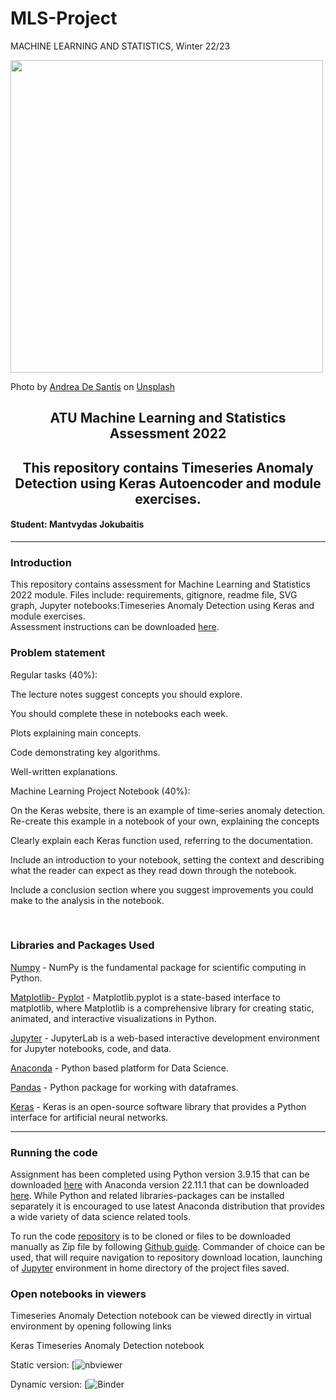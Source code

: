 # MLS-Project

MACHINE LEARNING AND STATISTICS, Winter 22/23


<img src="https://images.unsplash.com/photo-1620712943543-bcc4688e7485?ixlib=rb-4.0.3&ixid=MnwxMjA3fDB8MHxwaG90by1wYWdlfHx8fGVufDB8fHx8&auto=format&fit=crop&w=1965&q=80" width="500"/>

Photo by <a href="https://unsplash.com/@santesson89?utm_source=unsplash&utm_medium=referral&utm_content=creditCopyText">Andrea De Santis</a> on <a href="https://unsplash.com/photos/zwd435-ewb4?utm_source=unsplash&utm_medium=referral&utm_content=creditCopyText">Unsplash</a>
  
<h2 style="text-align: center;">ATU Machine Learning and Statistics Assessment 2022</h2>
<h2 style="text-align: center;">This repository contains Timeseries Anomaly Detection using Keras Autoencoder and module exercises.</h2>
<h4>Student: Mantvydas Jokubaitis</h4>

___

<h3>Introduction</h3>
<p>This repository contains assessment for Machine Learning and Statistics 2022 module. Files include: requirements, gitignore, readme file, SVG graph, Jupyter notebooks:Timeseries Anomaly Detection using Keras and module exercises. <br>
Assessment instructions can be downloaded <a href="https://github.com/ianmcloughlin/2223-S1-machine-learn-stats/blob/main/assessment/2223-machine-learning-stats-assessment.pdf">here</a>.</p>

<h3>Problem statement</h3>

<p>Regular tasks (40%):</p>
<p>The lecture notes suggest concepts you should explore.</p>
<p>You should complete these in notebooks each week.</p>
<p>Plots explaining main concepts.</p>
<p>Code demonstrating key algorithms.</p>
<p>Well-written explanations.</p>
<p>Machine Learning Project Notebook (40%):</p>
<p>On the Keras website, there is an example of time-series anomaly detection. Re-create this example in a notebook of your own, explaining the concepts</p>
<p>Clearly explain each Keras function used, referring to the documentation.</p>
<p>Include an introduction to your notebook, setting the context and describing what the reader can expect as they read down through the notebook.</p>
<p>Include a conclusion section where you suggest improvements you could make to the analysis in the notebook.</p>
<br>

<h3>Libraries and Packages Used</h3>

<p><a href="https://numpy.org/doc/stable/user/quickstart.html">Numpy</a> - NumPy is the fundamental package for scientific computing in Python.</p>
<p><a href="https://matplotlib.org/stable/api/_as_gen/matplotlib.pyplot.html">Matplotlib- Pyplot</a> - Matplotlib.pyplot is a state-based interface to matplotlib, where Matplotlib is a comprehensive library for creating static, animated, and interactive visualizations in Python.</p>
<p><a href="https://jupyterlab.readthedocs.io/en/latest/">Jupyter</a> - JupyterLab is a web-based interactive development environment for Jupyter notebooks, code, and data.</p>
<p><a href="https://www.anaconda.com/products/individual">Anaconda</a> - Python based platform for Data Science.</p>
<p><a href="https://pandas.pydata.org/">Pandas</a> - Python package for working with dataframes.</p>
<p><a href="https://keras.io/">Keras</a> - Keras is an open-source software library that provides a Python interface for artificial neural networks.</p>

___

<h3>Running the code</h3>

<p>Assignment has been completed using Python version 3.9.15 that can be downloaded <a href="https://www.python.org/downloads/">here</a> with Anaconda version 22.11.1 that can be downloaded <a href="https://www.anaconda.com/products/individual">here</a>. While Python and related libraries-packages can be installed separately it is encouraged to use latest Anaconda distribution that provides a wide variety of data science related tools.</p>

    
<p>To run the code <a href="https://github.com/Mantvydas-data/MLS-Project.git">repository</a> is to be cloned or files to be downloaded manually as Zip file by following <a href="https://docs.github.com/en/get-started/quickstart/fork-a-repo">Github guide</a>. Commander of choice can be used, that will require navigation to repository download location, launching of <a href="https://jupyterlab.readthedocs.io/en/latest/getting_started/starting.html">Jupyter</a> environment in home directory of the project files saved.</p>

<h3>Open notebooks in viewers</h3>

<p>Timeseries Anomaly Detection notebook can be viewed directly in virtual environment by opening following links</p>

<p>Keras Timeseries Anomaly Detection notebook</p>

Static version: [![nbviewer](https://nbviewer.org/github/Mantvydas-data/MLS-Project/blob/main/Timeseries%20Anomaly%20Detection%20using%20Keras.ipynb)

Dynamic version: [![Binder](https://mybinder.org/v2/gh/Mantvydas-data/MLS-Project/HEAD)
